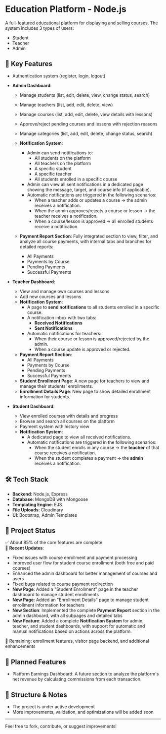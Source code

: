 # Education Platform - Node.js

A full-featured educational platform for displaying and selling courses. The system includes 3 types of users:
- Student
- Teacher
- Admin

## 🚀 Key Features

- Authentication system (register, login, logout)

- **Admin Dashboard**:
  - Manage students (list, edit, delete, view, change status, search)
  - Manage teachers (list, add, edit, delete, view)
  - Manage courses (list, add, edit, delete, view details with lessons)
  - Approve/reject pending courses and lessons with rejection reasons
  - Manage categories (list, add, edit, delete, change status, search)
  - **Notification System**:
    - Admin can send notifications to:
      - All students on the platform
      - All teachers on the platform
      - A specific student
      - A specific teacher
      - All students enrolled in a specific course
    - Admin can view all sent notifications in a dedicated page showing the message, target, and course info (if applicable).
    - Automatic notifications are triggered in the following scenarios:
      - When a teacher adds or updates a course → the admin receives a notification.
      - When the admin approves/rejects a course or lesson → the teacher receives a notification.
      - When a course/lesson is approved → all enrolled students receive a notification.

  - **Payment Report Section**: Fully integrated section to view, filter, and analyze all course payments, with internal tabs and branches for detailed reports:
    - All Payments
    - Payments by Course
    - Pending Payments
    - Successful Payments

- **Teacher Dashboard**:
  - View and manage own courses and lessons
  - Add new courses and lessons
  - **Notification System**:
    - A page to **send notifications** to all students enrolled in a specific course.
    - A notification inbox with two tabs:
      - **Received Notifications**
      - **Sent Notifications**
    - Automatic notifications for teachers:
      - When their course or lesson is approved/rejected by the admin.
      - When a course update is approved or rejected.
  - **Payment Report Section**:
    - All Payments
    - Payments by Course
    - Pending Payments
    - Successful Payments
  - **Student Enrollment Page**: A new page for teachers to view and manage their students' enrollments.
  - **Enrollment Details Page**: New page to show detailed enrollment information for students.

- **Student Dashboard**:
  - View enrolled courses with details and progress
  - Browse and search all courses on the platform
  - Payment system with history view
  - **Notification System**:
    - A dedicated page to view all received notifications.
    - Automatic notifications are triggered in the following scenarios:
      - When the student enrolls in any course → the **teacher** of that course receives a notification.
      - When the student completes a payment → the **admin** receives a notification.

## 🛠️ Tech Stack

- **Backend**: Node.js, Express
- **Database**: MongoDB with Mongoose
- **Templating Engine**: EJS
- **File Uploads**: Cloudinary
- **UI**: Bootstrap, Admin Templates

## 📌 Project Status

✅ About 85% of the core features are complete  
🔧 **Recent Updates**:
  - Fixed issues with course enrollment and payment processing
  - Improved user flow for student course enrollment (both free and paid courses)
  - Enhanced the admin dashboard for better management of courses and users
  - Fixed bugs related to course payment redirection
  - **New Page**: Added a "Student Enrollment" page in the teacher dashboard to manage student enrollments
  - **New Page**: Added an "Enrollment Details" page to manage student enrollment information for teachers
  - **New Section**: Implemented the complete **Payment Report** section in the admin dashboard, with all subpages and detailed tabs
  - **New Feature**: Added a complete **Notification System** for admin, teacher, and student dashboards, with support for automatic and manual notifications based on actions across the platform.

🔧 Remaining: enrollment features, visitor page backend, and additional enhancements

## 🧩 Planned Features

- Platform Earnings Dashboard: A future section to analyze the platform's net revenue by calculating commissions from each transaction.

## 📁 Structure & Notes

- The project is under active development
- More improvements, validation, and optimizations will be added soon

---

Feel free to fork, contribute, or suggest improvements!

